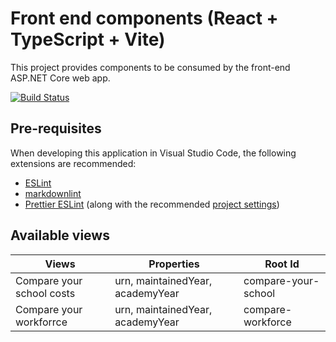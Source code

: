 # Front end components (React + TypeScript + Vite)

This project provides components to be consumed by the front-end ASP.NET Core web app.

[![Build Status](https://dfe-ssp.visualstudio.com/s198-DfE-Benchmarking-service/_apis/build/status%2FFront-end%20Components%20CICD?branchName=main)](https://dfe-ssp.visualstudio.com/s198-DfE-Benchmarking-service/_build/latest?definitionId=2613&branchName=main)

## Pre-requisites

When developing this application in Visual Studio Code, the following extensions are recommended:

- [ESLint](https://marketplace.visualstudio.com/items?itemName=dbaeumer.vscode-eslint)
- [markdownlint](https://marketplace.visualstudio.com/items?itemName=DavidAnson.vscode-markdownlint)
- [Prettier ESLint](https://marketplace.visualstudio.com/items?itemName=rvest.vs-code-prettier-eslint) (along with the recommended [project settings](https://marketplace.visualstudio.com/items?itemName=rvest.vs-code-prettier-eslint#project-settings))

## Available views

| Views                     | Properties                         | Root Id              |
|---------------------------|------------------------------------|----------------------|
| Compare your school costs | urn, maintainedYear, academyYear   | compare-your-school  |
| Compare your workforrce   | urn, maintainedYear, academyYear   | compare-workforce    |